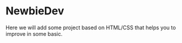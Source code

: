 # NewbieDev
Here we will add some project based on HTML/CSS that helps you to improve in some basic.
